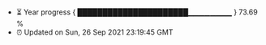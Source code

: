 - ⏳ Year progress { ██████████████████████▁▁▁▁▁▁▁▁ } 73.69 %
- ⏰ Updated on Sun, 26 Sep 2021 23:19:45 GMT

